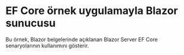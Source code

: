 # <a name="blazor-server-with-ef-core-sample-app"></a>EF Core örnek uygulamayla Blazor sunucusu

Bu örnek, Blazor belgelerinde açıklanan Blazor Server EF Core senaryolarının kullanımını gösterir.
